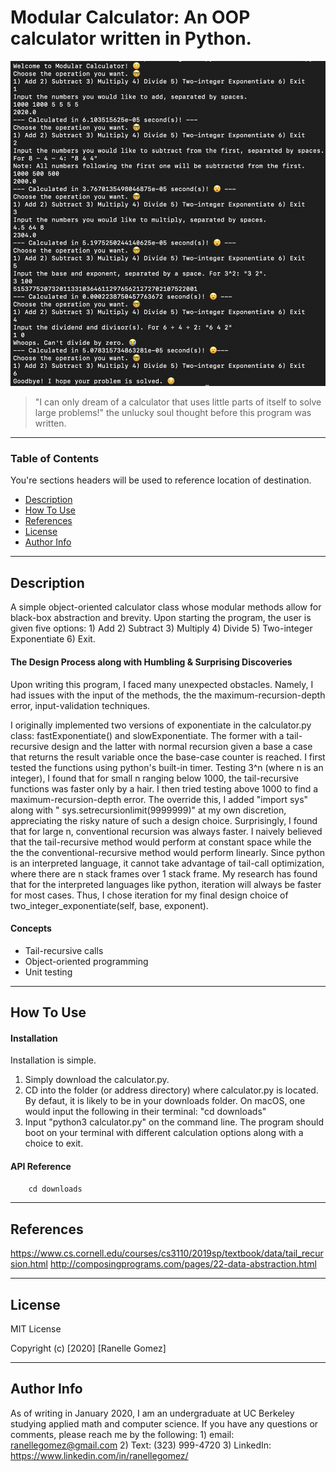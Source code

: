 # Modular Calculator: An OOP calculator written in Python.

![Project Image](calculator_interface.png)

> "I can only dream of a calculator that uses little parts of itself to solve large problems!" the unlucky soul thought before this program was written.   

---

### Table of Contents
You're sections headers will be used to reference location of destination.

- [Description](#description)
- [How To Use](#how-to-use)
- [References](#references)
- [License](#license)
- [Author Info](#author-info)

---

## Description

A simple object-oriented calculator class whose modular methods allow for black-box abstraction and brevity. Upon starting the program, the user is given five options: 1) Add 2) Subtract 3) Multiply 4) Divide 5) Two-integer Exponentiate 6) Exit.

#### The Design Process along with Humbling & Surprising Discoveries 

Upon writing this program, I faced many unexpected obstacles. Namely, I had issues with the input of the methods, the the maximum-recursion-depth error, input-validation techniques. 

I originally implemented two versions of exponentiate in the calculator.py class: fastExponentiate() and slowExponentiate. The former with a tail-recursive design and the latter with normal recursion given a base a case that returns the result variable once the base-case counter is reached. I first tested the functions using python's built-in timer. Testing 3^n (where n is an integer), I found that for small n ranging below 1000, the tail-recursive functions was faster only by a hair. I then tried testing above 1000 to find a maximum-recursion-depth error. The override this, I added "import sys" along with " sys.setrecursionlimit(9999999)" at my own discretion, appreciating the risky nature of such a design choice. Surprisingly, I found that for large n, conventional recursion was always faster. I naively believed that the tail-recursive method would perform at constant space while the the the conventional-recursive method would perform linearly. Since python is an interpreted language, it cannot take advantage of tail-call optimization, where there are n stack frames over 1 stack frame. My research has found that for the interpreted languages like python, iteration will always be faster for most cases. Thus, I chose iteration for my final design choice of two_integer_exponentiate(self, base, exponent).


#### Concepts

- Tail-recursive calls
- Object-oriented programming
- Unit testing


---

## How To Use

#### Installation
Installation is simple. 
1) Simply download the calculator.py. 
2) CD into the folder (or address directory) where calculator.py is located. By defaut, it is likely to be in your downloads folder. On macOS, one would input the following in their terminal: "cd downloads" 
3) Input "python3 calculator.py" on the command line. The program should boot on your terminal with different calculation options along with a choice to exit. 



#### API Reference

```html
    cd downloads
```

---

## References
https://www.cs.cornell.edu/courses/cs3110/2019sp/textbook/data/tail_recursion.html
http://composingprograms.com/pages/22-data-abstraction.html


---

## License

MIT License

Copyright (c) [2020] [Ranelle Gomez]


---

## Author Info

As of writing in January 2020, I am an undergraduate at UC Berkeley studying applied math and computer science. If you have any questions or comments, please reach me by the following: 1) email: ranellegomez@gmail.com 2) Text: (323) 999-4720 3)
LinkedIn: https://www.linkedin.com/in/ranellegomez/


